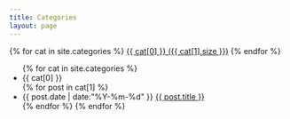 ```yaml
---
title: Categories
layout: page
---
```


<div id='tag_cloud'>
{% for cat in site.categories %}
<a href="#{{ cat[0] }}" title="{{ cat[0] }}" rel="{{ cat[1].size }}">{{ cat[0] }} ({{ cat[1].size }})</a>
{% endfor %}
</div>

<ul class="listing">
{% for cat in site.categories %}
  <li class="listing-seperator" id="{{ cat[0] }}">{{ cat[0] }}</li>
{% for post in cat[1] %}
  <li class="listing-item">
  <time datetime="{{ post.date | date:"%Y-%m-%d" }}">{{ post.date | date:"%Y-%m-%d" }}</time>
  <a href="{{ site.url }}{{ post.url }}" title="{{ post.title }}">{{ post.title }}</a>
  </li>
{% endfor %}
{% endfor %}
</ul>

<script src="/js/jquery.tagcloud.js" type="text/javascript" charset="utf-8"></script> 
<script language="javascript">
$.fn.tagcloud.defaults = {
    size: {start: 1, end: 1, unit: 'em'},
      color: {start: '#f8e0e6', end: '#ff3333'}
};

$(function () {
    $('#tag_cloud a').tagcloud();
});
</script>
